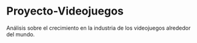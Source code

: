 # Proyecto-Videojuegos
Análisis sobre el crecimiento en la industria de los videojuegos alrededor del mundo.
